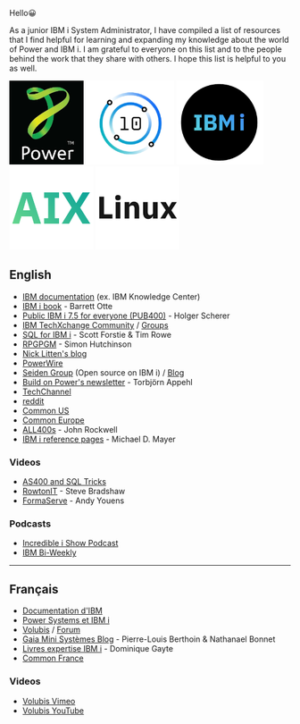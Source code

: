 <p>Hello😀</p> 
<p>As a junior IBM i System Administrator, I have compiled a list of resources that I find helpful for learning and expanding my knowledge about the world of Power and IBM i. I am grateful to everyone on this list and to the people behind the work that they share with others. I hope this list is helpful to you as well.</p>

<a href="https://www.ibm.com/power"><img height="150" src="images/Power.jpg"></a>
<a href="https://www.ibm.com/products/power-e1080"><img height="150" src="images/Power10.png"></a>
<a href="https://www.ibm.com/products/ibm-i"><img height="150" src="images/IBM i.png"></a>
<a href="https://www.ibm.com/products/aix"><img height="150" src="images/AIX.png"></a>
<a href="https://www.ibm.com/linux"><img height="150" src="images/Linux.png"></a>

## English
- [IBM documentation](https://www.ibm.com/docs/en/i) (ex. IBM Knowledge Center)
- [IBM i book](https://barrettotte.github.io/IBMi-Book) - Barrett Otte
- [Public IBM i 7.5 for everyone (PUB400)](https://pub400.com/) - Holger Scherer
- [IBM TechXchange Community](https://community.ibm.com/community/user/power/home) / [Groups](https://community.ibm.com/community/user/sitemap)
- [SQL for IBM i](https://www.ibm.com/support/pages/ibm-i-tutorials-demos-and-sql-examples-0) - Scott Forstie & Tim Rowe
- [RPGPGM](https://www.rpgpgm.com/) - Simon Hutchinson
- [Nick Litten's blog](https://www.nicklitten.com/blog/)
- [PowerWire](https://powerwire.eu/)
- [Seiden Group](https://www.seidengroup.com/open-source-documentation/) (Open source on IBM i) / [Blog](https://www.seidengroup.com/blog/)
- [Build on Power's newsletter](https://builtonpower.com/newsletters/) - Torbjörn Appehl
- [TechChannel](https://techchannel.com/IBM-I)
- [reddit](https://www.reddit.com/r/IBMi/)
- [Common US](https://www.common.org/home)
- [Common Europe](https://comeur.org/)
- [ALL400s](https://all400s.com/) - John Rockwell
- [IBM i reference pages](https://ibmireference.blogspot.com/) - Michael D. Mayer

### Videos
- [AS400 and SQL Tricks](https://www.youtube.com/@AS400andSQLTricks)
- [RowtonIT](https://www.youtube.com/@rowtonit) - Steve Bradshaw
- [FormaServe](https://www.youtube.com/@FormaServe) - Andy Youens

### Podcasts
- [Incredible i Show Podcast](https://www.common.org/education-events/i-show-podcast)
- [IBM Bi-Weekly](https://open.spotify.com/show/0dmMCvJ2xZlaYJlONk0pC4)
--------------------------------------------------------------------------------------------------------------------------------------------------------------------

## Français
- [Documentation d'IBM](https://www.ibm.com/docs/fr/i)
- [Power Systems et IBM i](https://poweribmi.fr/)
- [Volubis](https://www.volubis.fr/af400b.html) / [Forum](https://www.volubis.fr/forum/)
- [Gaia Mini Systèmes Blog](https://www.gaia.fr/blog/) -  Pierre-Louis Berthoin & Nathanael Bonnet
- [Livres expertise IBM i](https://i.gayte.it/en/livres/) - Dominique Gayte
- [Common France](https://commonfrance.fr/CommonFR/wp/)

### Videos
- [Volubis Vimeo](https://vimeo.com/cmasse)
- [Volubis YouTube](https://www.youtube.com/@societeVolubis)
